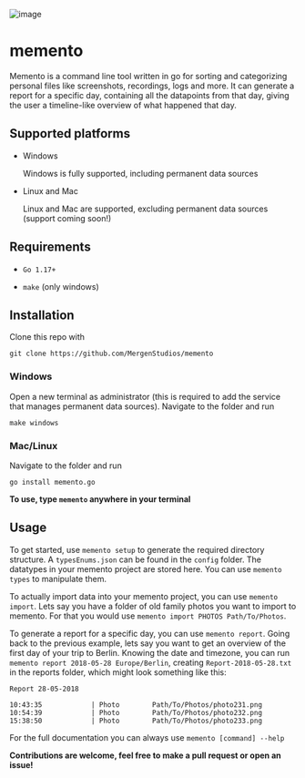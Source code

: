 ![image](https://user-images.githubusercontent.com/71030751/155955658-bb773d2d-b1af-44c6-9a61-37ded7825a73.png)

# memento

Memento is a command line tool written in go for sorting and categorizing personal files like screenshots, recordings, logs and more. It can generate a report for a specific day, containing all the datapoints from that day, giving the user a timeline-like overview  of what happened that day. 

## Supported platforms

- Windows
  
  Windows is fully supported, including permanent data sources

- Linux and Mac
  
  Linux and Mac are supported, excluding permanent data sources (support coming soon!)

## Requirements

- `Go 1.17+`

- `make` (only windows)

## Installation

Clone this repo with

```
git clone https://github.com/MergenStudios/memento
```

### Windows

Open a new terminal as administrator (this is required to add the service that manages permanent data sources). Navigate to the folder and run

```
make windows
```

### Mac/Linux

Navigate to the folder and run

```
go install memento.go
```

**To use, type `memento` anywhere in your terminal**

## Usage

To get started, use `memento setup` to generate the required directory structure. A `typesEnums.json` can be found in the `config` folder. The datatypes in your memento project are stored here. You can use `memento types` to manipulate them. 

To actually import data into your memento project, you can use `memento import`. Lets say you have a folder of old family photos you want to import to memento. For that you would use `memento import PHOTOS Path/To/Photos`.

To generate a report for a specific day, you can use `memento report`. Going back to the previous example, lets say you want to get an overview of the first day of your trip to Berlin. Knowing the date and timezone, you can run `memento report 2018-05-28 Europe/Berlin`, creating `Report-2018-05-28.txt` in the reports folder, which might look something like this:

```
Report 28-05-2018

10:43:35            | Photo        Path/To/Photos/photo231.png
10:54:39            | Photo        Path/To/Photos/photo232.png
15:38:50            | Photo        Path/To/Photos/photo233.png
```

For the full documentation you can always use `memento [command] --help`

**Contributions are welcome, feel free to make a pull request or open an issue!**
